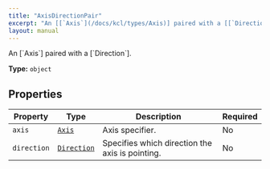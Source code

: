```yaml
---
title: "AxisDirectionPair"
excerpt: "An [[`Axis`](/docs/kcl/types/Axis)] paired with a [[`Direction`](/docs/kcl/types/Direction)]."
layout: manual
---
```


An [&#x60;Axis&#x60;] paired with a [&#x60;Direction&#x60;].

**Type:** `object`





## Properties

| Property | Type | Description | Required |
|----------|------|-------------|----------|
| `axis` |[`Axis`](/docs/kcl/types/Axis)| Axis specifier. | No |
| `direction` |[`Direction`](/docs/kcl/types/Direction)| Specifies which direction the axis is pointing. | No |


